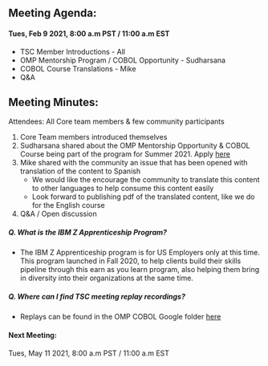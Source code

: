 ## Meeting Agenda:
#### Tues, Feb 9 2021, 8:00 a.m PST / 11:00 a.m EST 

- TSC Member Introductions - All
- OMP Mentorship Program / COBOL Opportunity - Sudharsana
- COBOL Course Translations - Mike
- Q&A

## Meeting Minutes:
Attendees: All Core team members & few community participants

1. Core Team members introduced themselves
2. Sudharsana shared about the OMP Mentorship Opportunity & COBOL Course being part of the program for Summer 2021. Apply [here](https://www.openmainframeproject.org/projects/mentorship/apply)
3. Mike shared with the community an issue that has been opened with translation of the content to Spanish
   - We would like the encourage the community to translate this content to other languages to help consume this content easily
   - Look forward to publishing pdf of the translated content, like we do for the English course
4. Q&A / Open discussion
##### Q. What is the IBM Z Apprenticeship Program?
   - The IBM Z Apprenticeship program is for US Employers only at this time. This program launched in Fall 2020, to help clients build their skills pipeline through this earn as you learn program, also helping them bring in diversity into their organizations at the same time.
##### Q. Where can I find TSC meeting replay recordings?
   - Replays can be found in the OMP COBOL Google folder [here](https://drive.google.com/file/d/1bD0_TpyiTBseAPP155Un--_JwntOOcDV/view?usp=sharing)

#### Next Meeting:
Tues, May 11 2021, 8:00 a.m PST / 11:00 a.m EST 
